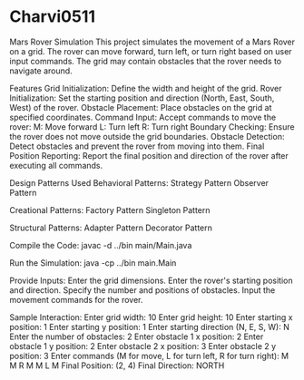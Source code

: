 # Charvi0511
Mars Rover Simulation
This project simulates the movement of a Mars Rover on a grid. The rover can move forward, turn left, or turn right based on user input commands. The grid may contain obstacles that the rover needs to navigate around.

Features
Grid Initialization: Define the width and height of the grid.
Rover Initialization: Set the starting position and direction (North, East, South, West) of the rover.
Obstacle Placement: Place obstacles on the grid at specified coordinates.
Command Input: Accept commands to move the rover:
M: Move forward
L: Turn left
R: Turn right
Boundary Checking: Ensure the rover does not move outside the grid boundaries.
Obstacle Detection: Detect obstacles and prevent the rover from moving into them.
Final Position Reporting: Report the final position and direction of the rover after executing all commands.


Design Patterns Used
Behavioral Patterns:
Strategy Pattern
Observer Pattern

Creational Patterns:
Factory Pattern
Singleton Pattern

Structural Patterns:
Adapter Pattern
Decorator Pattern

Compile the Code:
javac -d ../bin main/Main.java

Run the Simulation:
java -cp ../bin main.Main

Provide Inputs:
Enter the grid dimensions.
Enter the rover's starting position and direction.
Specify the number and positions of obstacles.
Input the movement commands for the rover.

Sample Interaction:
Enter grid width: 10
Enter grid height: 10
Enter starting x position: 1
Enter starting y position: 1
Enter starting direction (N, E, S, W): N
Enter the number of obstacles: 2
Enter obstacle 1 x position: 2
Enter obstacle 1 y position: 2
Enter obstacle 2 x position: 3
Enter obstacle 2 y position: 3
Enter commands (M for move, L for turn left, R for turn right): M M R M M L M
Final Position: (2, 4)
Final Direction: NORTH
